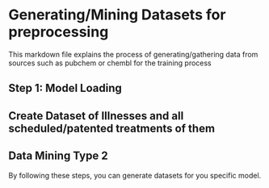 # Generating/Mining Datasets for preprocessing

This markdown file explains the process of generating/gathering data from sources such as pubchem or chembl for the training process

## Step 1: Model Loading


## Create Dataset of Illnesses and all scheduled/patented treatments of them


## Data Mining Type 2



By following these steps, you can generate datasets for you specific model.

